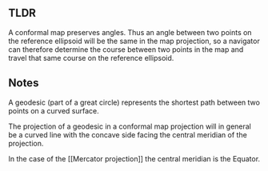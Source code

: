 ## TLDR
A conformal map preserves angles. Thus an angle between two points on the reference ellipsoid will be the same in the map projection, so a navigator can therefore determine the course between two points in the map and travel that same course on the reference ellipsoid.


## Notes
A geodesic (part of a great circle) represents the shortest path between two points on a curved surface. 

The projection of a geodesic in a conformal map projection will in general be a curved line with the concave side facing the central meridian of the projection.

In the case of the [[Mercator projection]]  the central meridian is the Equator.